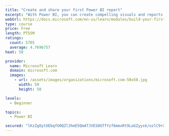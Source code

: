 ```yaml
---
title: "Create and share your first Power BI report"
excerpt: "With Power BI, you can create compelling visuals and reports. In this module, you learn how to use Power BI Desktop to connect to data, build visuals, and create a report that you can share with others in your organization. You then learn how to publish the report to the Power BI service, so that others can see your insights and benefit from your work."
webUrl: https://docs.microsoft.com/en-us/learn/modules/build-your-first-power-bi-report/
type: course
price: Free
length: PT55M
ratings:
  count: 5705
  average: 4.7696757
heat: 50

provider:
  name: Microsoft Learn
  domain: microsoft.com
  images:
    - url: /assets/images/organizations/microsoft.com-50x50.jpg
      width: 50
      height: 50

levels:
  - Beginner

topics:
  - Power BI

secured: "lKzZgOytUEbqfU0QZl3hmE5QmATJVES0GTfYzf6mmxRt9LoGZyysk/ozlC9+XtOsBTfyLpMhlU2EroHIMuxIfpOqdHuX3sCnvNyPVVKXd5Zq5AoJNBmcd9rYJesl7VzwQWD5Npz9kLKHk+mVPJrSpAKcW96Ndg+s9pmTPfOKfbeqmiXg5tnDUzlS7CYBuPQ205DA31tbmX2BVE+C9c933QTqKdgcAp8T/8BHTDqzntTNfmDQRVGBGY7ZI/Ag71dFISf7KcDLSUyOB9K86FaM5AGb8+65bP8KX18K94j7Vaod1uo4WPNDaPgUfAA189FpCwlHM3NlUsqijsjq730Ygn4EkOhAdq/N8qEfUA5oUkBX8dTqTu3MMsmo/B6i8Rsr+63g2G5vGlsGew9dKr1/YXoNyGyVJtLuBa5u+O92gro=;gYFPveTTJhyi3o+I/Xd00w=="
---
```


